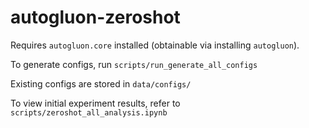# autogluon-zeroshot

Requires `autogluon.core` installed (obtainable via installing `autogluon`).

To generate configs, run `scripts/run_generate_all_configs`

Existing configs are stored in `data/configs/`

To view initial experiment results, refer to `scripts/zeroshot_all_analysis.ipynb`
